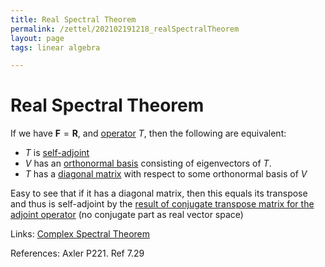```yaml
---
title: Real Spectral Theorem
permalink: /zettel/202102191218_realSpectralTheorem
layout: page
tags: linear algebra

---
```

# Real Spectral Theorem

If we have $\mathbf{F} = \mathbf{R}$, and [operator](202102082104_operatorDefinition) $T$, then the following are
equivalent:
- $T$ is [self-adjoint](202102162040_selfAdjointOperator)
- $V$ has an [orthonormal basis](202102142105_orthonormalBasisDefinition) consisting of eigenvectors of $T$.
- $T$ has a [diagonal matrix](202102141025_diagonalMatrix) with respect to some orthonormal basis of $V$

Easy to see that if it has a diagonal matrix, then this equals its transpose and thus is self-adjoint
by the [result of conjugate transpose matrix for the adjoint operator](202102162035_conjugateTransposeDefinition) (no conjugate 
part as real vector space)


Links: [Complex Spectral Theorem](202102182045_complexSpectralTheorem) 

References: Axler P221. Ref 7.29

